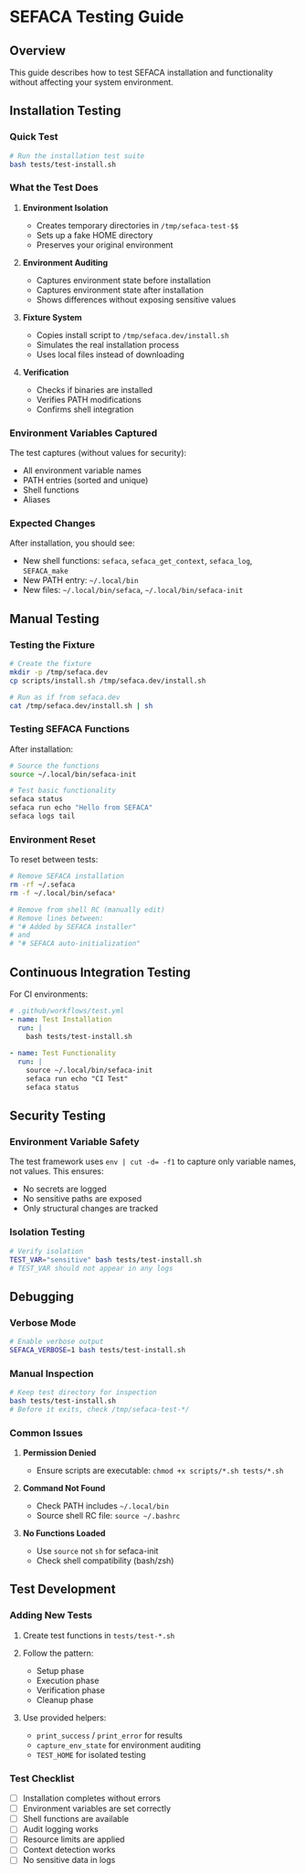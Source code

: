 # SEFACA Testing Guide

## Overview

This guide describes how to test SEFACA installation and functionality without affecting your system environment.

## Installation Testing

### Quick Test

```bash
# Run the installation test suite
bash tests/test-install.sh
```

### What the Test Does

1. **Environment Isolation**
   - Creates temporary directories in `/tmp/sefaca-test-$$`
   - Sets up a fake HOME directory
   - Preserves your original environment

2. **Environment Auditing**
   - Captures environment state before installation
   - Captures environment state after installation
   - Shows differences without exposing sensitive values

3. **Fixture System**
   - Copies install script to `/tmp/sefaca.dev/install.sh`
   - Simulates the real installation process
   - Uses local files instead of downloading

4. **Verification**
   - Checks if binaries are installed
   - Verifies PATH modifications
   - Confirms shell integration

### Environment Variables Captured

The test captures (without values for security):
- All environment variable names
- PATH entries (sorted and unique)
- Shell functions
- Aliases

### Expected Changes

After installation, you should see:
- New shell functions: `sefaca`, `sefaca_get_context`, `sefaca_log`, `SEFACA_make`
- New PATH entry: `~/.local/bin`
- New files: `~/.local/bin/sefaca`, `~/.local/bin/sefaca-init`

## Manual Testing

### Testing the Fixture

```bash
# Create the fixture
mkdir -p /tmp/sefaca.dev
cp scripts/install.sh /tmp/sefaca.dev/install.sh

# Run as if from sefaca.dev
cat /tmp/sefaca.dev/install.sh | sh
```

### Testing SEFACA Functions

After installation:

```bash
# Source the functions
source ~/.local/bin/sefaca-init

# Test basic functionality
sefaca status
sefaca run echo "Hello from SEFACA"
sefaca logs tail
```

### Environment Reset

To reset between tests:

```bash
# Remove SEFACA installation
rm -rf ~/.sefaca
rm -f ~/.local/bin/sefaca*

# Remove from shell RC (manually edit)
# Remove lines between:
# "# Added by SEFACA installer"
# and
# "# SEFACA auto-initialization"
```

## Continuous Integration Testing

For CI environments:

```yaml
# .github/workflows/test.yml
- name: Test Installation
  run: |
    bash tests/test-install.sh
    
- name: Test Functionality
  run: |
    source ~/.local/bin/sefaca-init
    sefaca run echo "CI Test"
    sefaca status
```

## Security Testing

### Environment Variable Safety

The test framework uses `env | cut -d= -f1` to capture only variable names, not values. This ensures:
- No secrets are logged
- No sensitive paths are exposed
- Only structural changes are tracked

### Isolation Testing

```bash
# Verify isolation
TEST_VAR="sensitive" bash tests/test-install.sh
# TEST_VAR should not appear in any logs
```

## Debugging

### Verbose Mode

```bash
# Enable verbose output
SEFACA_VERBOSE=1 bash tests/test-install.sh
```

### Manual Inspection

```bash
# Keep test directory for inspection
bash tests/test-install.sh
# Before it exits, check /tmp/sefaca-test-*/
```

### Common Issues

1. **Permission Denied**
   - Ensure scripts are executable: `chmod +x scripts/*.sh tests/*.sh`

2. **Command Not Found**
   - Check PATH includes `~/.local/bin`
   - Source shell RC file: `source ~/.bashrc`

3. **No Functions Loaded**
   - Use `source` not `sh` for sefaca-init
   - Check shell compatibility (bash/zsh)

## Test Development

### Adding New Tests

1. Create test functions in `tests/test-*.sh`
2. Follow the pattern:
   - Setup phase
   - Execution phase
   - Verification phase
   - Cleanup phase

3. Use provided helpers:
   - `print_success` / `print_error` for results
   - `capture_env_state` for environment auditing
   - `TEST_HOME` for isolated testing

### Test Checklist

- [ ] Installation completes without errors
- [ ] Environment variables are set correctly
- [ ] Shell functions are available
- [ ] Audit logging works
- [ ] Resource limits are applied
- [ ] Context detection works
- [ ] No sensitive data in logs
